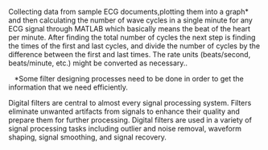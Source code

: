 Collecting data from sample ECG documents,plotting them into a graph* and then calculating the number of wave cycles in a single minute for any ECG signal through MATLAB which basically means the beat of the heart per minute. After finding the total number of cycles the next step is  finding the times of the first and last cycles, and divide the number of cycles by the difference between the first and last times. The rate units (beats/second, beats/minute, etc.) might be converted as necessary.. 


 
 *Some filter designing processes need to be done in order to get the information that we need efficiently.


Digital filters are central to almost every signal processing system. Filters eliminate unwanted artifacts from signals to enhance their quality and prepare them for further processing. Digital filters are used in a variety of signal processing tasks including outlier and noise removal, waveform shaping, signal smoothing, and signal recovery.


